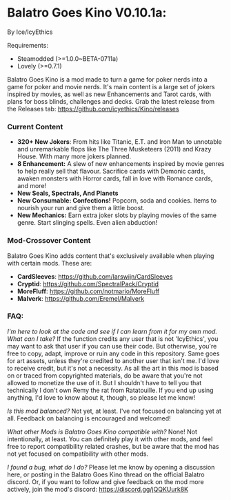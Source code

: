 # Balatro Goes Kino V0.10.1a:

By Ice/IcyEthics

Requirements:

- Steamodded (>=1.0.0~BETA-0711a)
- Lovely (>=0.7.1)

Balatro Goes Kino is a mod made to turn a game for poker nerds into a game for poker and movie nerds. It's main content is a large set of jokers inspired by movies, as well as new Enhancements and Tarot cards, with plans for boss blinds, challenges and decks. Grab the latest release from the Releases tab: https://github.com/icyethics/Kino/releases

### Current Content
- **320+ New Jokers**:  From hits like Titanic, E.T. and Iron Man to unnotable and unremarkable flops like The Three Musketeers (2011) and Krazy House. With many more jokers planned.
- **8 Enhancement:** A slew of new enhancements inspired by movie genres to help really sell that flavour. Sacrifice cards with Demonic cards, awaken monsters with Horror cards, fall in love with Romance cards, and more!
- **New Seals, Spectrals, And Planets**
- **New Consumable: Confections!** Popcorn, soda and cookies. Items to nourish your run and give them a little boost.
- **New Mechanics:** Earn extra joker slots by playing movies of the same genre. Start slinging spells. Even alien abduction!

### Mod-Crossover Content
Balatro Goes Kino adds content that's exclusively available when playing with certain mods. These are:
- **CardSleeves**: https://github.com/larswijn/CardSleeves
- **Cryptid**: https://github.com/SpectralPack/Cryptid
- **MoreFluff**: https://github.com/notmario/MoreFluff
- **Malverk**: https://github.com/Eremel/Malverk

### FAQ:
*I'm here to look at the code and see if I can learn from it for my own mod. What can I take?*
If the function credits any user that is not 'IcyEthics', you may want to ask that user if you can use their code. But otherwise, you're free to copy, adapt, improve or ruin any code in this repository. Same goes for art assets, unless they're credited to another user that isn't me. I'd love to receive credit, but it's not a necessity. As all the art in this mod is based on or traced from copyrighted materials, do be aware that you're not allowed to monetize the use of it. But I shouldn't have to tell you that technically I don't own Remy the rat from Ratatouille. If you end up using anything, I'd love to know about it, though, so please let me know!

*Is this mod balanced?*
Not yet, at least. I've not focused on balancing yet at all. Feedback on balancing is encouraged and welcomed!

*What other Mods is Balatro Goes Kino compatible with?*
None! Not intentionally, at least. You can definitely play it with other mods, and feel free to report compatibility related crashes, but be aware that the mod has not yet focused on compatibility with other mods.

*I found a bug, what do I do?*
Please let me know by opening a discussion here, or posting in the Balatro Goes Kino thread on the official Balatro discord. Or, if you want to follow and give feedback on the mod more actively, join the mod's discord: https://discord.gg/jQQKUurk8K

